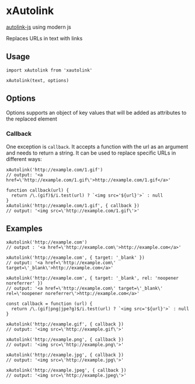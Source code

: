 # xAutolink
[autolink-js](https://github.com/bryanwoods/autolink-js) using modern js

Replaces URLs in text with links

## Usage
```
import xAutolink from 'xautolink'

xAutolink(text, options)
```

## Options
Options supports an object of key values that will be added as attributes to the replaced element

### Callback
One exception is `callback`.
It accepts a function with the url as an argument and needs to return a string.
It can be used to replace specific URLs in different ways:

```
xAutolink('http://example.com/1.gif')
// output: '<a href=\'http://example.com/1.gif\'>http://example.com/1.gif</a>'

function callback(url) {
  return /\.(gif)$/i.test(url) ? `<img src='${url}'>` : null
}
xAutolink('http://example.com/1.gif', { callback })
// output: '<img src=\'http://example.com/1.gif\'>'
```


## Examples
```
xAutolink('http://example.com')
// output : '<a href=\'http://example.com\'>http://example.com</a>'

xAutolink('http://example.com', { target: '_blank' })
// output: '<a href=\'http://example.com\' target=\'_blank\'>http://example.com</a>'

xAutolink('http://example.com', { target: '_blank', rel: 'noopener noreferrer' })
// output: '<a href=\'http://example.com\' target=\'_blank\' rel=\'noopener noreferrer\'>http://example.com</a>'

const callback = function (url) {
  return /\.(gif|png|jpe?g)$/i.test(url) ? `<img src='${url}'>` : null
}

xAutolink('http://example.gif', { callback })
// output: '<img src=\'http://example.gif\'>'

xAutolink('http://example.png', { callback })
// output: '<img src=\'http://example.png\'>'

xAutolink('http://example.jpg', { callback })
// output: '<img src=\'http://example.jpg\'>'

xAutolink('http://example.jpeg', { callback })
// output: '<img src=\'http://example.jpeg\'>'
```
